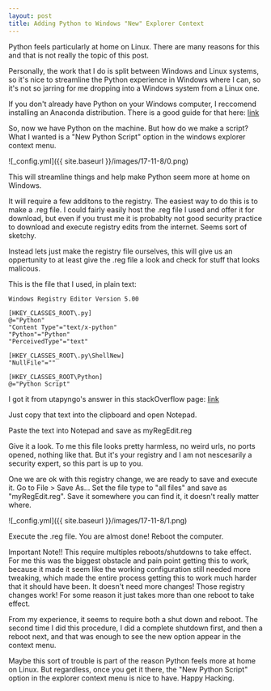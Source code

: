 ```yaml
---
layout: post
title: Adding Python to Windows "New" Explorer Context
---
```


Python feels particularly at home on Linux. There are many reasons for this and that is not really the topic of this post.

Personally, the work that I do is split between Windows and Linux systems, so it's nice to streamline the Python experience in Windows where I can, so it's not so jarring for me dropping into a Windows system from a Linux one.

If you don't already have Python on your Windows computer, I reccomend installing an Anaconda distribution. There is a good guide for that here: [link](https://medium.com/@GalarnykMichael/install-python-on-windows-anaconda-c63c7c3d1444)

So, now we have Python on the machine. But how do we make a script? What I wanted is a "New Python Script" option in the windows explorer context menu.

![_config.yml]({{ site.baseurl }}/images/17-11-8/0.png)

This will streamline things and help make Python seem more at home on Windows.

It will require a few additons to the registry. The easiest way to do this is to make a .reg file. I could fairly easily host the .reg file I used and offer it for download, but even if you trust me it is probablty not good security practice to download and execute registry edits from the internet. Seems sort of sketchy.

Instead lets just make the registry file ourselves, this will give us an oppertunity to at least give the .reg file a look and check for stuff that looks malicous.

This is the file that I used, in plain text:

```text
Windows Registry Editor Version 5.00

[HKEY_CLASSES_ROOT\.py]
@="Python"
"Content Type"="text/x-python"
"Python"="Python"
"PerceivedType"="text"

[HKEY_CLASSES_ROOT\.py\ShellNew]
"NullFile"=""

[HKEY_CLASSES_ROOT\Python]
@="Python Script"
```

I got it from utapyngo's answer in this stackOverflow page: [link](https://stackoverflow.com/questions/19758455/how-do-i-add-a-new-python-script-option-to-the-context-menu)

Just copy that text into the clipboard and open Notepad.

Paste the text into Notepad and save as myRegEdit.reg

Give it a look. To me this file looks pretty harmless, no weird urls, no ports opened, nothing like that. But it's your registry and I am not nescesarily a security expert, so this part is up to you.

One we are ok with this registry change, we are ready to save and execute it. Go to File > Save As...  Set the file type to "all files" and save as "myRegEdit.reg". Save it somewhere you can find it, it doesn't really matter where.

![_config.yml]({{ site.baseurl }}/images/17-11-8/1.png)

Execute the .reg file. You are almost done! Reboot the computer.

Important Note!! This require multiples reboots/shutdowns to take effect. For me this was the biggest obstacle and pain point getting this to work, because it made it seem like the working configuration still needed more tweaking, which made the entire process getting this to work much harder that it should have been. It doesn't need more changes! Those registry changes work! For some reason it just takes more than one reboot to take effect.

From my experience, it seems to require both a shut down and reboot. The second time I did this procedure, I did a complete shutdown first, and then a reboot next, and that was enough to see the new option appear in the context menu.

Maybe this sort of trouble is part of the reason Python feels more at home on Linux. But regardless, once you get it there, the "New Python Script" option in the explorer context menu is nice to have. Happy Hacking.
